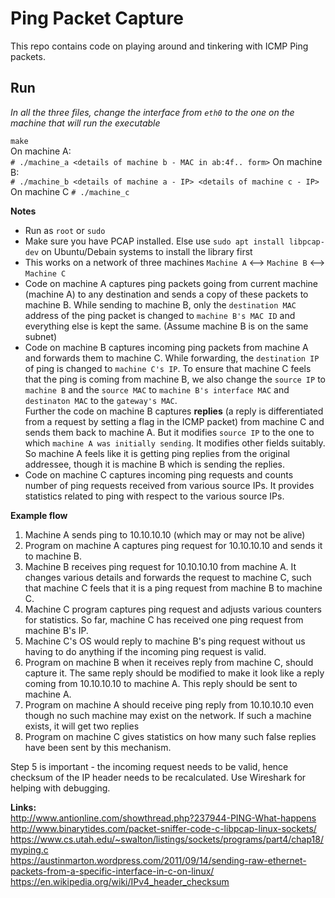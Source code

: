 # Ping Packet Capture
This repo contains code on playing around and tinkering with ICMP Ping packets.  

## Run

*In all the three files, change the interface from `eth0` to the one on the machine that will run the executable*

`make`  
On machine A:  
`# ./machine_a <details of machine b - MAC in ab:4f.. form>`
On machine B:  
`# ./machine_b <details of machine a - IP> <details of machine c - IP>`
On machine C
`# ./machine_c`

**Notes**
- Run as `root` or `sudo`
- Make sure you have PCAP installed. Else use `sudo apt install libpcap-dev` on Ubuntu/Debain systems to install the library first
- This works on a network of three machines `Machine A` <--> `Machine B` <--> `Machine C`  
- Code on machine A captures ping packets going from current machine (machine A) to any destination and sends a copy of these packets to machine B. While sending to machine B, only the `destination MAC` address of the ping packet is changed to `machine B's MAC ID` and everything else is kept the same. (Assume machine B is on the same subnet)  
- Code on machine B captures incoming ping packets from machine A and forwards them to machine C. While forwarding, the `destination IP` of ping is changed to `machine C's IP`. To ensure that machine C feels that the ping is coming from machine B, we also change the `source IP` to `machine B` and the `source MAC` to `machine B's interface MAC` and `destinaton MAC` to the `gateway's MAC`.  
Further the code on machine B captures **replies** (a reply is differentiated from a request by setting a flag in the ICMP packet) from machine C and sends them back to machine A. But it modifies `source IP` to the one to which `machine A was initially sending`. It modifies other fields suitably. So machine A feels like it is getting ping replies from the original addressee, though it is machine B which is sending the replies.  
- Code on machine C captures incoming ping requests and counts number of ping requests received from various source IPs. It provides statistics related to ping with respect to the various source IPs.  

**Example flow**  
1. Machine A sends ping to 10.10.10.10 (which may or may not be alive)  
2. Program on machine A captures ping request for 10.10.10.10 and sends it to machine B.  
3. Machine B receives ping request for 10.10.10.10 from machine A. It changes various details and forwards the request to machine C, such that machine C feels that it is a ping request from machine B to machine C.  
4. Machine C program captures ping request and adjusts various counters for statistics. So far, machine C has received one ping request from machine B's IP.  
5. Machine C's OS would reply to machine B's ping request without us having to do anything if the incoming ping request is valid.  
6. Program on machine B when it receives reply from machine C, should capture it. The same reply should be modified to make it look like a reply coming from 10.10.10.10 to machine A. This reply should be sent to machine A.  
7. Program on machine A should receive ping reply from 10.10.10.10 even though no such machine may exist on the network. If such a machine exists, it will get two replies  
8. Program on machine C gives statistics on how many such false replies have been sent by this mechanism.  

Step 5 is important - the incoming request needs to be valid, hence checksum of the IP header needs to be recalculated. Use Wireshark for helping with debugging.  

**Links:**  
<http://www.antionline.com/showthread.php?237944-PING-What-happens>  
<http://www.binarytides.com/packet-sniffer-code-c-libpcap-linux-sockets/>  
<https://www.cs.utah.edu/~swalton/listings/sockets/programs/part4/chap18/myping.c>  
<https://austinmarton.wordpress.com/2011/09/14/sending-raw-ethernet-packets-from-a-specific-interface-in-c-on-linux/>  
<https://en.wikipedia.org/wiki/IPv4_header_checksum>  
